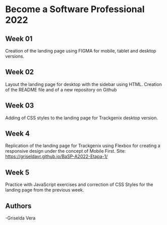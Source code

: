 # Become a Software Professional 2022

## Week 01
Creation of the landing page using FIGMA for mobile, tablet and desktop versions.

## Week 02
Layout the landing page for desktop with the sidebar using HTML. Creation of the README file and of a new repository on Github

## Week 03
Adding of CSS styles to the landing page for Trackgenix desktop version.

## Week 4

Replication of the landing page for Trackgenix using Flexbox for creating a responsive design under the concept of Mobile First.
Site: https://griseldavr.github.io/BaSP-A2022-Etapa-1/

## Week 5

Practice with JavaScript exercises and correction of CSS Styles for the landing page from the previous week.

## Authors
-Griselda Vera
